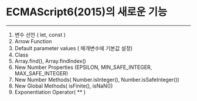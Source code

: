 # ECMAScript6(2015)의 새로운 기능
***

1. 변수 선언 ( let, const )
2. Arrow Function
3. Default parameter values ( 매개변수에 기본값 설정)
4. Class
5. Array.find(), Array.findIndex()
6. New Number Properties (EPSILON, MIN_SAFE_INTEGER, MAX_SAFE_INTEGER)
7. New Number Methods( Number.isInteger(), Number.isSafeInteger())
8. New Global Methods( isFinite(), isNaN())
9. Exponentiation Operator( ** )